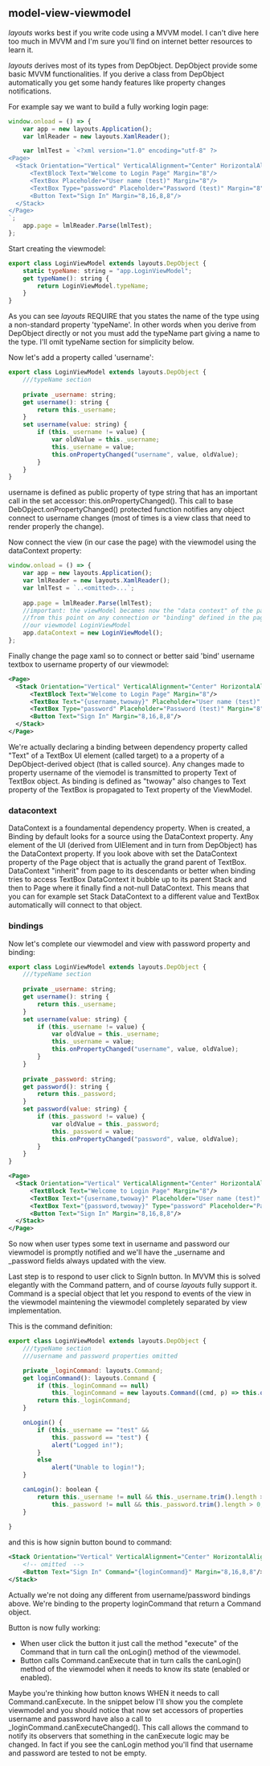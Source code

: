 ## model-view-viewmodel
*layouts* works best if you write code using a MVVM model. I can't dive here too much in MVVM and I'm sure you'll find on internet better resources to learn it. 

*layouts* derives most of its types from DepObject. DepObject provide some basic MVVM functionalities. If you derive a class from DepObject automatically you get some handy features like property changes notifications.

For example say we want to build a fully working login page:
```javascript
window.onload = () => {
    var app = new layouts.Application();
    var lmlReader = new layouts.XamlReader();

    var lmlTest = `<?xml version="1.0" encoding="utf-8" ?>
<Page>
  <Stack Orientation="Vertical" VerticalAlignment="Center" HorizontalAlignment="Center">
      <TextBlock Text="Welcome to Login Page" Margin="8"/>
      <TextBox Placeholder="User name (test)" Margin="8"/>
      <TextBox Type="password" Placeholder="Password (test)" Margin="8"/>
      <Button Text="Sign In" Margin="8,16,8,8"/>
  </Stack>
</Page>
`;
    app.page = lmlReader.Parse(lmlTest);
};
```
Start creating the viewmodel:
```javascript
export class LoginViewModel extends layouts.DepObject {
    static typeName: string = "app.LoginViewModel";
    get typeName(): string {
        return LoginViewModel.typeName;
    }
}
```
As you can see *layouts* REQUIRE that you states the name of the type using a non-standard property 'typeName'. In other words when you derive from DepObject directly or not you must add the typeName part giving a name to the type. I'll omit typeName section for simplicity below.

Now let's add a property called 'username':
```javascript
export class LoginViewModel extends layouts.DepObject {
    ///typeName section
    
    private _username: string;
    get username(): string {
        return this._username;
    }
    set username(value: string) {
        if (this._username != value) {
            var oldValue = this._username;
            this._username = value;
            this.onPropertyChanged("username", value, oldValue);
        }
    }
}
```
username is defined as public property of type string that has an important call in the set accessor: this.onPropertyChanged(). This call to base DebOpject.onPropertyChanged() protected function notifies any object connect to username changes (most of times is a view class that need to render properly the change).

Now connect the view (in our case the page) with the viewmodel using the dataContext property:
```javascript
window.onload = () => {
    var app = new layouts.Application();
    var lmlReader = new layouts.XamlReader();
    var lmlTest = `..<omitted>...`;
    
    app.page = lmlReader.Parse(lmlTest);
    //important: the viewModel becames now the "data context" of the page
    //from this point on any connection or "binding" defined in the page will target by default
    //our viewmodel LoginViewModel
    app.dataContext = new LoginViewModel();
};
```
Finally change the page xaml so to connect or better said 'bind' username textbox to username property of our viewmodel:
```xml
<Page>
  <Stack Orientation="Vertical" VerticalAlignment="Center" HorizontalAlignment="Center">
      <TextBlock Text="Welcome to Login Page" Margin="8"/>
      <TextBox Text="{username,twoway}" Placeholder="User name (test)" Margin="8"/>
      <TextBox Type="password" Placeholder="Password (test)" Margin="8"/>
      <Button Text="Sign In" Margin="8,16,8,8"/>
  </Stack>
</Page>
```
We're actually declaring a binding between dependency property called "Text" of a TextBox UI element (called target) to a a property of a DepObject-derived object (that is called source).  Any changes made to property username of the viemodel is transmitted to property Text of TextBox object. As binding is defined as "twoway" also changes to Text property of the TextBox is propagated to Text property of the ViewModel.

### datacontext
DataContext is a foundamental dependency property. When is created, a Binding by default looks for a source using the DataContext property. Any element of the UI (derived from UIElement and in turn from DepObject) has the DataContext property. If you look above with set the DataContext property of the Page object that is actually the grand parent of TextBox. DataContext "inherit" from page to its descendants or better when binding tries to access TextBox DataContext it bubble up to its parent Stack and then to Page where it finally find a not-null DataContext. This means that you can for example set Stack DataContext to a different value and TextBox automatically will connect to that object.

### bindings
Now let's complete our viewmodel and view with password property and binding:
```javascript
export class LoginViewModel extends layouts.DepObject {
    ///typeName section
    
    private _username: string;
    get username(): string {
        return this._username;
    }
    set username(value: string) {
        if (this._username != value) {
            var oldValue = this._username;
            this._username = value;
            this.onPropertyChanged("username", value, oldValue);
        }
    }
    
    private _password: string;
    get password(): string {
        return this._password;
    }
    set password(value: string) {
        if (this._password != value) {
            var oldValue = this._password;
            this._password = value;
            this.onPropertyChanged("password", value, oldValue);
        }
    }
}
```
```xml
<Page>
  <Stack Orientation="Vertical" VerticalAlignment="Center" HorizontalAlignment="Center">
      <TextBlock Text="Welcome to Login Page" Margin="8"/>
      <TextBox Text="{username,twoway}" Placeholder="User name (test)" Margin="8"/>
      <TextBox Text="{password,twoway}" Type="password" Placeholder="Password (test)" Margin="8"/>
      <Button Text="Sign In" Margin="8,16,8,8"/>
  </Stack>
</Page>
```
So now when user types some text in username and password our viewmodel is promptly notified and we'll have the _username and _password fields always updated with the view.

Last step is to respond to user click to SignIn button. In MVVM this is solved elegantly with the Command pattern, and of course *layouts* fully support it. Command is a special object that let you respond to events of the view in the viewmodel maintening the viewmodel completely separated by view implementation.

This is the command definition:
```javascript
export class LoginViewModel extends layouts.DepObject {
    ///typeName section
    ///username and password properties omitted

    private _loginCommand: layouts.Command;
    get loginCommand(): layouts.Command {
        if (this._loginCommand == null)
            this._loginCommand = new layouts.Command((cmd, p) => this.onLogin(), (cmd, p) => this.canLogin());
        return this._loginCommand;
    }

    onLogin() {
        if (this._username == "test" &&
            this._password == "test") {
            alert("Logged in!");
        }
        else
            alert("Unable to login!");
    }

    canLogin(): boolean {
        return this._username != null && this._username.trim().length > 0 &&
            this._password != null && this._password.trim().length > 0;
    }
    
}
```
and this is how signin button bound to command:
```xml
<Stack Orientation="Vertical" VerticalAlignment="Center" HorizontalAlignment="Center">
    <!-- omitted  -->
    <Button Text="Sign In" Command="{loginCommand}" Margin="8,16,8,8"/>
</Stack>
```
Actually we're not doing any different from username/password bindings above. We're binding to the property loginCommand that return a Command object. 

Button is now fully working:
- When user click the button it just call the method "execute" of the Command that in turn call the onLogin() method of the viewmodel.
- Button calls Command.canExecute that in turn calls the canLogin() method of the viewmodel when it needs to know its state (enabled or enabled).

Maybe you're thinking how button knows WHEN it needs to call Command.canExecute. In the snippet below I'll show you the complete viewmodel and you should notice that now set accessors of properties username and password have also a call to _loginCommand.canExecuteChanged(). This call allows the command to notify its observers that something in the canExecute logic may be changed. In fact if you see the canLogin method you'll find that username and password are tested to not be empty.
